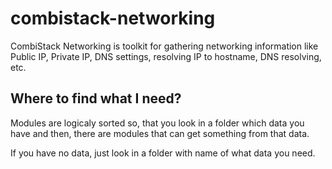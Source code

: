 # combistack-networking

CombiStack Networking is toolkit for gathering networking information like Public IP, Private IP, DNS settings, resolving IP to hostname, DNS resolving, etc. 

## Where to find what I need? 

Modules are logicaly sorted so, that you look in a folder which data you have and then, there are modules that can get something from that data. 

If you have no data, just look in a folder with name of what data you need. 

